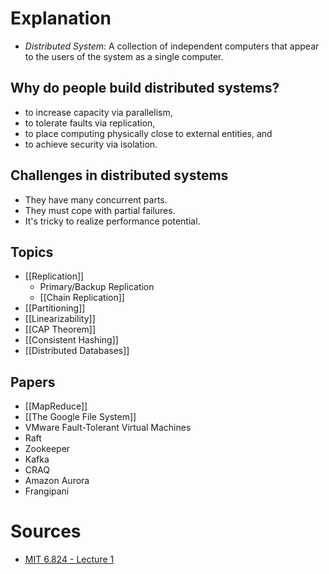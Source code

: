 # Explanation
- *Distributed System*: A collection of independent computers that appear to the users of the system as a single computer.

## Why do people build distributed systems?
- to increase capacity via parallelism,
- to tolerate faults via replication,
- to place computing physically close to external entities, and
- to achieve security via isolation.

## Challenges in distributed systems
- They have many concurrent parts.
- They must cope with partial failures.
- It's tricky to realize performance potential.

## Topics
- [[Replication]]
	- Primary/Backup Replication
	- [[Chain Replication]]
- [[Partitioning]]
- [[Linearizability]]
- [[CAP Theorem]]
- [[Consistent Hashing]]
- [[Distributed Databases]]

## Papers
- [[MapReduce]]
- [[The Google File System]]
- VMware Fault-Tolerant Virtual Machines
- Raft
- Zookeeper
- Kafka
- CRAQ
- Amazon Aurora
- Frangipani

# Sources
- [MIT 6.824 - Lecture 1](https://www.youtube.com/watch?v=cQP8WApzIQQ&list=PLrw6a1wE39_tb2fErI4-WkMbsvGQk9_UB&index=1&pp=iAQB)
